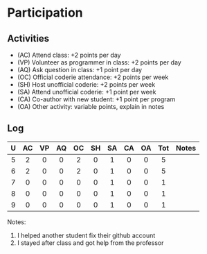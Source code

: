 Participation
=============

## Activities ## 

+ (AC) Attend class: +2 points per day
+ (VP) Volunteer as programmer in class: +2 points per day
+ (AQ) Ask question in class: +1 point per day
+ (OC) Official coderie attendance: +2 points per week
+ (SH) Host unofficial coderie: +2 points per week
+ (SA) Attend unofficial coderie: +1 point per week
+ (CA) Co-author with new student: +1 point per program
+ (OA) Other activity: variable points, explain in notes

## Log ##

| U | AC | VP | AQ | OC | SH | SA | CA | OA | Tot | Notes|
|:-:|:--:|:--:|:--:|:--:|:--:|:--:|:--:|:--:|:---:|:--------|
| 5 |  2 |  0 |  0 |  2 |  0 |  1 |  0 |  0 |  5  |         |
| 6 |  2 |  0 |  0 |  2 |  0 |  1 |  0 |  0 |  5  |         |
| 7 |  0 |  0 |  0 |  0 |  0 |  1 |  0 |  0 |  1  |         |
| 8 |  0 |  0 |  0 |  0 |  0 |  1 |  0 |  0 |  1  |         |
| 9 | 0 | 0 | 0 | 0 | 0 | 1 | 0 | 0 | 1 |         |

Notes:

1. I helped another student fix their github account
2. I stayed after class and got help from the professor

